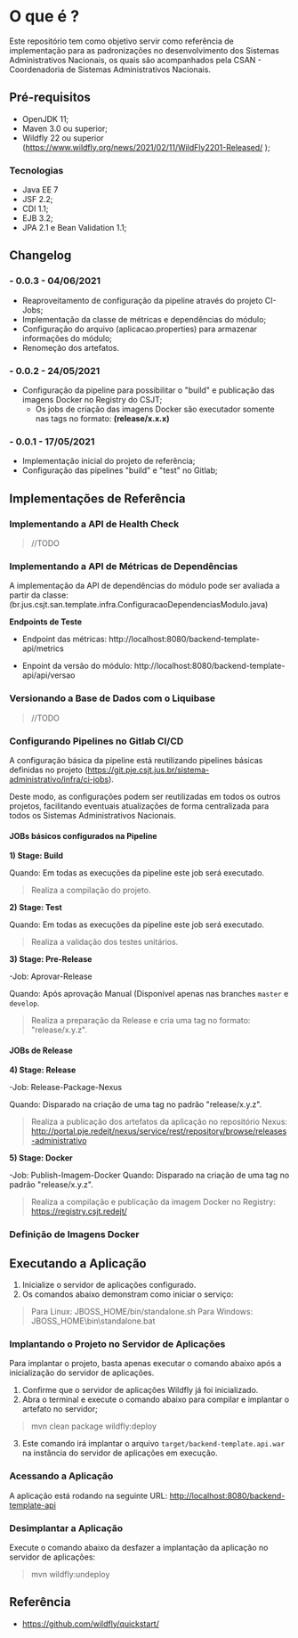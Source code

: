 # O que é ?
Este repositório tem como objetivo servir como referência de implementação para as padronizações no desenvolvimento dos Sistemas Administrativos Nacionais, os quais são acompanhados pela CSAN - Coordenadoria de Sistemas Administrativos Nacionais.

## Pré-requisitos

* OpenJDK 11;
* Maven 3.0 ou superior;
* Wildfly 22 ou superior (https://www.wildfly.org/news/2021/02/11/WildFly2201-Released/ );

### Tecnologias 

* Java EE 7 
* JSF 2.2;
* CDI 1.1;
* EJB 3.2;
* JPA 2.1 e Bean Validation 1.1;

## Changelog

### - 0.0.3 - 04/06/2021
- Reaproveitamento de configuração da pipeline através do projeto CI-Jobs;
- Implementação da classe de métricas e dependências do módulo;
- Configuração do arquivo (aplicacao.properties) para armazenar informações do módulo;
- Renomeção dos artefatos.

### - 0.0.2 - 24/05/2021
- Configuração da pipeline para possibilitar o "build" e publicação das imagens Docker no Registry do CSJT;
	- Os jobs de criação das imagens Docker são executador somente nas tags no formato: **(release/x.x.x)**

### - 0.0.1 - 17/05/2021
 - Implementação inicial do projeto de referência;
 - Configuração das pipelines "build" e "test" no Gitlab;

## Implementações de Referência

### Implementando a API de Health Check
> //TODO
### Implementando a API de Métricas de Dependências

A implementação da API de dependências do módulo pode ser avaliada a partir da classe: (br.jus.csjt.san.template.infra.ConfiguracaoDependenciasModulo.java)

**Endpoints de Teste**

* Endpoint das métricas: http://localhost:8080/backend-template-api/metrics

* Enpoint da versão do módulo: http://localhost:8080/backend-template-api/api/versao

### Versionando a Base de Dados com o Liquibase
> //TODO

### Configurando Pipelines no Gitlab CI/CD

A configuração básica da pipeline está reutilizando pipelines básicas definidas no projeto (https://git.pje.csjt.jus.br/sistema-administrativo/infra/ci-jobs).

Deste modo, as configurações podem ser reutilizadas em todos os outros projetos, facilitando eventuais atualizações de forma centralizada para todos os Sistemas Administrativos Nacionais.

#### JOBs básicos configurados na Pipeline

**1) Stage: Build**

Quando: Em todas as execuções da pipeline este job será executado.

> Realiza a compilação do projeto.

**2) Stage: Test**

Quando: Em todas as execuções da pipeline este job será executado.

> Realiza a validação dos testes unitários.  

**3) Stage: Pre-Release**

-Job: Aprovar-Release

Quando: Após aprovação Manual (Disponível apenas nas branches `master` e `develop`.

> Realiza a preparação da Release e cria uma tag no formato: "release/x.y.z".
 
#### JOBs de Release

**4) Stage: Release**

-Job: Release-Package-Nexus

Quando: Disparado na criação de uma tag no padrão "release/x.y.z".
> Realiza a publicação dos artefatos da aplicação no repositório Nexus: http://portal.pje.redejt/nexus/service/rest/repository/browse/releases-administrativo

**5) Stage: Docker**

-Job: Publish-Imagem-Docker
Quando: Disparado na criação de uma tag no padrão "release/x.y.z".
> Realiza a compilação e publicação da imagem Docker no Registry: https://registry.csjt.redejt/
### Definição de Imagens Docker

## Executando a Aplicação

1. Inicialize o servidor de aplicações configurado.
2. Os comandos abaixo demonstram como iniciar o serviço:

> Para Linux: JBOSS_HOME/bin/standalone.sh
> Para Windows: JBOSS_HOME\bin\standalone.bat

### Implantando o Projeto no Servidor de Aplicações

Para implantar o projeto, basta apenas executar o comando abaixo após a inicialização do servidor de aplicações.

1. Confirme que o servidor de aplicações Wildfly já foi inicializado.
2. Abra o terminal e execute o comando abaixo para compilar e implantar o artefato no servidor;

> mvn clean package wildfly:deploy 

3. Este comando irá implantar o arquivo `target/backend-template.api.war` na instância do servidor de aplicações em execução.

### Acessando a Aplicação
  
A aplicação está rodando na seguinte URL:  <http://localhost:8080/backend-template-api>

### Desimplantar a Aplicação

Execute o comando abaixo da desfazer a implantação da aplicação no servidor de aplicações:  
  
> mvn wildfly:undeploy

## Referência
* https://github.com/wildfly/quickstart/